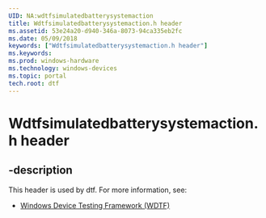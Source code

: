 ```yaml
---
UID: NA:wdtfsimulatedbatterysystemaction
title: Wdtfsimulatedbatterysystemaction.h header
ms.assetid: 53e24a20-d940-346a-8073-94ca335eb2fc
ms.date: 05/09/2018
keywords: ["Wdtfsimulatedbatterysystemaction.h header"]
ms.keywords: 
ms.prod: windows-hardware
ms.technology: windows-devices
ms.topic: portal
tech.root: dtf
---
```


# Wdtfsimulatedbatterysystemaction.h header


## -description


This header is used by dtf. For more information, see:

- [Windows Device Testing Framework (WDTF)](../_dtf/index.md)
